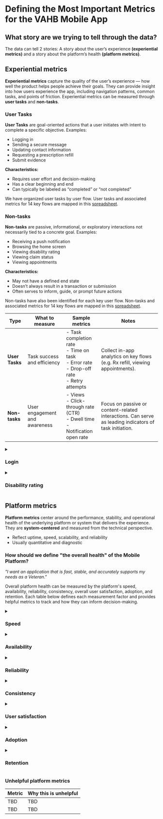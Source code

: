 # Defining the Most Important Metrics for the VAHB Mobile App

## What story are we trying to tell through the data?
The data can tell 2 stories: A story about the user’s experience **(experiential metrics)** and a story about the platform’s health **(platform metrics)**.

## Experiential metrics

**Experiential metrics** capture the quality of the user’s experience — how well the product helps people achieve their goals. They can provide insight into how users experience the app, including navigation patterns, common tasks, and points of friction. Experiential metrics can be measured through **user tasks** and **non-tasks**.

### User Tasks
**User Tasks** are goal-oriented actions that a user initiates with intent to complete a specific objective. Examples:
* Logging in 
* Sending a secure message
* Updating contact information
* Requesting a prescription refill
* Submit evidence

**Characteristics:**
* Requires user effort and decision-making
* Has a clear beginning and end
* Can typically be labeled as “completed” or “not completed”

We have organized user tasks by user flow. User tasks and associated metrics for 14 key flows are mapped in this [spreadsheet](URL).

### Non-tasks
**Non-tasks** are passive, informational, or exploratory interactions not necessarily tied to a concrete goal. Examples:
* Receiving a push notification
* Browsing the home screen
* Viewing disability rating
* Viewing claim status
* Viewing appointments

**Characteristics:**
* May not have a defined end state
* Doesn’t always result in a transaction or submission
* Often serves to inform, guide, or prompt future actions

Non-tasks have also been identified for each key user flow. Non-tasks and associated metrics for 14 key flows are mapped in this [spreadsheet](URL).

| Type | What to measure | Sample metrics | Notes | 
|--------------|-------------|--------------|-------------|
| **User Tasks** | Task success and efficiency | - Task completion rate<br>- Time on task<br>- Error rate<br>- Drop-off rate<br>- Retry attempts | Collect in-app analytics on key flows (e.g. Rx refill, viewing appointments).|
| **Non-tasks** | User engagement and awareness | - Views<br> - Click-through rate (CTR)<br>- Dwell time <br>- Notification open rate | Focus on passive or content-related interactions. Can serve as leading indicators of task initiation. |

<details>
<summary><h3>Login</h3></summary> 
 
|      | Accessing the App and Logging In |
|--------------------|-------------|
| **User goal**      | *"I need convenient access to view and manage my VA health benefits on-the-go."* |
| **What should we measure?** | Successful login, the first time<br> *"I was easily able to login the first time."* |
| **Helpful metrics**| - Login success rate<br> - Time to login<br> - Recovery rate<br>- Most common logout reasons (e.g. due to connectivity issues, app updates)<br>- Most common login failure reasons<br>- Active users<br>- New users<br>- Logins started event count<br>- Logins completed event count<br>- Login completed webview steps event count<br>- Logins canceled login event count<br>- Authenticated users<br>- Higher frequency reporting intervals than monthly (e.g. real-time data for login success or time to login)<br>- Qualitative trends in login issues from Feedback Hub channels<br>- Future: Login survey |
| **How it informs decision making** | Understand login points of friction and identify opportunities to make it easier for users to use the app |
| **Unhelpful metrics** | - Measuring login success on a monthly basis. Consider higher frequency reporting intervals than monthly (e.g. weekly for login success or time to login) |
</details>
<details>
<summary><h3>Disability rating</h3></summary> 
 
|      | Disability rating |
|--------------------|-------------|
| **User goal**      | *"I want to understand my disability rating."* |
| **What should we measure?** | Easy to understand disability rating <br> *“I understood my disability rating."* |
| **Helpful metrics**| -TBD<br>-TBD<br>-TBD<br> |
| **How it informs decision making** | TBD |
| **Unhelpful metrics** | -TBD<br>-TBD<br>-TBD<br> |

</details>

## Platform metrics

**Platform metrics** center around the performance, stability, and operational health of the underlying platform or system that delivers the experience. They are **system-centered** and measured from the technical perspective. 
- Reflect uptime, speed, scalability, and reliability
- Usually quantitative and diagnostic

### How should we define "the overall health" of the Mobile Platform? 
*"I want an application that is fast, stable, and accurately supports my needs as a Veteran."* 

Overall platform health can be measured by the platform's speed, availability, reliability, consistency, overall user satisfaction, adoption, and retention. Each table below defines each measurement factor and provides helpful metrics to track and how they can inform decision-making.

<details>
<summary><h3>Speed</h3></summary>
 
|**Speed** |   |
|--------------|-------------|
| **Definition** | TBD |
| **Helpful metrics** | -TBD<br>-TBD<br>-TBD<br> |
| **How it informs decision-making** | TBD |

</details>

<details>
<summary><h3>Availability</h3></summary>

|**Availability** |   |
|--------------|-------------|
| **Definition** | TBD |
| **Helpful metrics** | -TBD<br>-TBD<br>-TBD<br> |
| **How it informs decision-making** | TBD |

</details>

<details>
<summary><h3>Reliability</h3></summary>
 
|**Reliability** |   |
|--------------|-------------|
| **Definition** | TBD |
| **Helpful metrics** | -TBD<br>-TBD<br>-TBD<br> |
| **How it informs decision-making** | TBD |
</details>

<details>
<summary><h3>Consistency</h3></summary>
 
|**Consistency** |   |
|--------------|-------------|
| **Definition** | TBD |
| **Helpful metrics** | -TBD<br>-TBD<br>-TBD<br> |
| **How it informs decision-making** | TBD |
</details>

<details>
<summary><h3>User satisfaction</h3></summary>
 
|**User Satisfaction** |   |
|--------------|-------------|
| **Definition** | Measures users’ perception of the app’s value, usability, and overall experience based on direct and indirect feedback. |
| **Helpful metrics** | CSAT<br>App Store/Google Play star ratings<br>In-app survey results (scale rating)<br>Sentiment analysis from qualitative/open feedback |
| **How it informs decision-making** | Helps identify pain points, feature satisfaction, and areas for improvement. Guides prioritization of usability fixes and informs communication or design changes. |
</details>

<details>
<summary><h3>Adoption</h3></summary>
 
|**Adoption** |   |
|--------------|-------------|
| **Definition** | TBD |
| **Helpful metrics** | -TBD<br>-TBD<br>-TBD<br> |
| **How it informs decision-making** | TBD |
</details>

<details>
<summary><h3>Retention</h3></summary>
 
|**Retention** |   |
|--------------|-------------|
| **Definition** | TBD |
| **Helpful metrics** | -TBD<br>-TBD<br>-TBD<br> |
| **How it informs decision-making** | TBD |
</details>

### Unhelpful platform metrics
| **Metric**  | **Why this is unhelpful**  |
|--------------|-------------|
| TBD | TBD |
| TBD | TBD |


